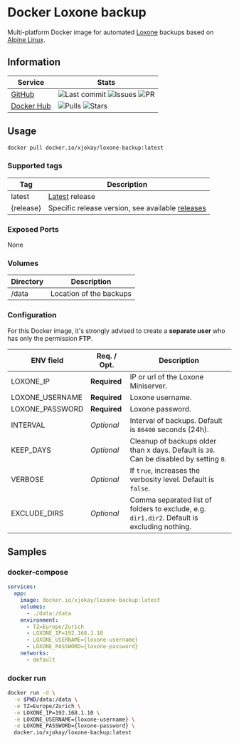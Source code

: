 # Docker Loxone backup

Multi-platform Docker image for automated [Loxone](https://www.loxone.com/)
backups based on [Alpine Linux](https://www.alpinelinux.org).

## Information

| Service                                                     | Stats                                                                                                                                                                                                                                                                                                               |
|-------------------------------------------------------------|---------------------------------------------------------------------------------------------------------------------------------------------------------------------------------------------------------------------------------------------------------------------------------------------------------------------|
| [GitHub](https://github.com/jokay/docker-loxone-backup)     | ![Last commit](https://img.shields.io/github/last-commit/jokay/docker-loxone-backup.svg?style=flat-square) ![Issues](https://img.shields.io/github/issues-raw/jokay/docker-loxone-backup.svg?style=flat-square) ![PR](https://img.shields.io/github/issues-pr-raw/jokay/docker-loxone-backup.svg?style=flat-square) |
| [Docker Hub](https://hub.docker.com/r/xjokay/loxone-backup) | ![Pulls](https://img.shields.io/docker/pulls/xjokay/loxone-backup.svg?style=flat-square) ![Stars](https://img.shields.io/docker/stars/xjokay/loxone-backup.svg?style=flat-square)                                                                                                                                   |

## Usage

```sh
docker pull docker.io/xjokay/loxone-backup:latest
```

### Supported tags

| Tag       | Description                                                                                                |
|-----------|------------------------------------------------------------------------------------------------------------|
| latest    | [Latest](https://github.com/jokay/docker-loxone-backup/releases/latest) release                            |
| {release} | Specific release version, see available [releases](https://github.com/jokay/docker-loxone-backup/releases) |

### Exposed Ports

None

### Volumes

| Directory | Description             |
|-----------|-------------------------|
| /data     | Location of the backups |

### Configuration

For this Docker image, it's strongly advised to create a **separate user** who
has only the permission **FTP**.

| ENV field       | Req. / Opt.  | Description                                                                                 |
|-----------------|--------------|---------------------------------------------------------------------------------------------|
| LOXONE_IP       | **Required** | IP or url of the Loxone Miniserver.                                                         |
| LOXONE_USERNAME | **Required** | Loxone username.                                                                            |
| LOXONE_PASSWORD | **Required** | Loxone password.                                                                            |
| INTERVAL        | *Optional*   | Interval of backups. Default is `86400` seconds (24h).                                      |
| KEEP_DAYS       | *Optional*   | Cleanup of backups older than x days. Default is `30`. Can be disabled by setting `0`.      |
| VERBOSE         | *Optional*   | If `true`, increases the verbosity level. Default is `false`.                               |
| EXCLUDE_DIRS    | *Optional*   | Comma separated list of folders to exclude, e.g. `dir1,dir2`. Default is excluding nothing. |

## Samples

### docker-compose

```yml
services:
  app:
    image: docker.io/xjokay/loxone-backup:latest
    volumes:
      - ./data:/data
    environment:
      - TZ=Europe/Zurich
      - LOXONE_IP=192.168.1.10
      - LOXONE_USERNAME={loxone-username}
      - LOXONE_PASSWORD={loxone-password}
    networks:
      - default
```

### docker run

```sh
docker run -d \
  -v $PWD/data:/data \
  -e TZ=Europe/Zurich \
  -e LOXONE_IP=192.168.1.10 \
  -e LOXONE_USERNAME={loxone-username} \
  -e LOXONE_PASSWORD={loxone-password} \
  docker.io/xjokay/loxone-backup:latest
```
